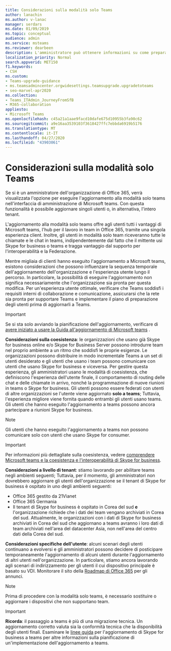 ```yaml
---
title: Considerazioni sulla modalità solo Teams
author: lanachin
ms.author: v-lanac
manager: serdars
ms.date: 01/09/2019
ms.topic: conceptual
audience: admin
ms.service: msteams
ms.reviewer: dearbeen
description: L'amministratore può ottenere informazioni su come prepararsi per un aggiornamento alla modalità solo Microsoft teams nell'interfaccia di amministrazione di Microsoft teams.
localization_priority: Normal
search.appverid: MET150
f1.keywords:
- CSH
ms.custom:
- Teams-upgrade-guidance
- ms.teamsadmincenter.orgwidesettings.teamsupgrade.upgradetoteams
- seo-marvel-apr2020
ms.collection:
- Teams_ITAdmin_JourneyFromSfB
- M365-collaboration
appliesto:
- Microsoft Teams
ms.openlocfilehash: c45a21a1aae9facd10dafe675d10955b3fa90c62
ms.sourcegitcommit: a9e16aa3539103f3618427ffc7ebbda6919b5176
ms.translationtype: MT
ms.contentlocale: it-IT
ms.lasthandoff: 04/27/2020
ms.locfileid: "43903061"
---
```

# <a name="teams-only-mode-considerations"></a>Considerazioni sulla modalità solo Teams

Se si è un amministratore dell'organizzazione di Office 365, verrà visualizzata l'opzione per eseguire l'aggiornamento alla modalità solo teams nell'interfaccia di amministrazione di Microsoft teams. Con questa funzionalità è possibile aggiornare singoli utenti o, in alternativa, l'intero tenant.  

L'aggiornamento alla modalità solo teams offre agli utenti tutti i vantaggi di Microsoft teams, l'hub per il lavoro in team in Office 365, tramite una singola esperienza client. Inoltre, gli utenti in modalità solo team riceveranno tutte le chiamate e le chat in teams, indipendentemente dal fatto che il mittente usi Skype for business o teams e tragga vantaggio dal supporto per l'interoperabilità e la Federazione.

Mentre migliaia di clienti hanno eseguito l'aggiornamento a Microsoft teams, esistono considerazioni che possono influenzare la sequenza temporale dell'aggiornamento dell'organizzazione e l'esperienza utente lungo il percorso. In particolare, la possibilità di eseguire l'aggiornamento non significa necessariamente che l'organizzazione sia pronta per questa modifica. Per un'esperienza utente ottimale, verificare che Teams soddisfi i requisiti interni di collaborazione e comunicazione, assicurarsi che la rete sia pronta per supportare Teams e implementare il piano di preparazione degli utenti prima di aggiornarli a Teams. 

> [!IMPORTANT]
> Se si sta solo avviando la pianificazione dell'aggiornamento, verificare di [avere iniziato a usare la Guida all'aggiornamento di Microsoft teams](upgrade-start-here.md) . 

**Considerazioni sulla coesistenza**: le organizzazioni che usano già Skype for business online e/o Skype for Business Server possono introdurre team nel proprio ambiente a un ritmo che soddisfi le proprie esigenze. Le organizzazioni possono distribuire in modo incrementale Teams a un set di utenti desiderato e gli utenti che usano i team possono comunicare con utenti che usano Skype for business e viceversa. Per gestire questa esperienza, gli amministratori usano le modalità di coesistenza, che definiscono l'esperienza dell'utente finale, il comportamento di routing delle chat e delle chiamate in arrivo, nonché la programmazione di nuove riunioni in teams o Skype for business. Gli utenti possono essere federati con utenti di altre organizzazioni se l'utente viene aggiornato **solo a teams**; Tuttavia, l'esperienza migliore viene fornita quando entrambi gli utenti usano teams. Gli utenti che hanno eseguito l'aggiornamento a teams possono ancora partecipare a riunioni Skype for business. 

> [!NOTE]
> Gli utenti che hanno eseguito l'aggiornamento a teams non possono comunicare solo con utenti che usano Skype for consumer.

> [!IMPORTANT]
> Per informazioni più dettagliate sulla coesistenza, vedere [comprendere Microsoft teams e la coesistenza e l'interoperabilità di Skype for business](teams-and-skypeforbusiness-coexistence-and-interoperability.md). 

**Considerazioni a livello di tenant**: stiamo lavorando per abilitare teams negli ambienti seguenti; Tuttavia, per il momento, gli amministratori non dovrebbero aggiornare gli utenti dell'organizzazione se il tenant di Skype for business è ospitato in uno degli ambienti seguenti:

 - Office 365 gestito da 21Vianet
 - Office 365 Germania
 - Il tenant di Skype for business è ospitato in Corea del sud **e** l'organizzazione richiede che i dati dei team vengano archiviati in Corea del sud. Attualmente, le organizzazioni con i dati di Skype for business archiviati in Corea del sud che aggiornano a teams avranno i loro dati di team archiviati nell'area del datacenter Asia, non nell'area del centro dati della Corea del sud.

**Considerazioni specifiche dell'utente**: alcuni scenari degli utenti continuano a evolversi e gli amministratori possono decidere di posticipare temporaneamente l'aggiornamento di alcuni utenti durante l'aggiornamento di altri utenti nell'organizzazione. In particolare, stiamo ancora lavorando agli scenari di indirizzamento per gli utenti il cui dispositivo principale è basato su VDI. Monitorare il sito della [Roadmap di Office 365](https://www.microsoft.com/microsoft-365/roadmap) per gli annunci.

> [!NOTE]
> Prima di procedere con la modalità solo teams, è necessario sostituire o aggiornare i dispositivi che non supportano team. 

> [!IMPORTANT]
> **Ricorda**: il passaggio a teams è più di una migrazione tecnica. Un aggiornamento corretto valuta sia la conformità tecnica che la disponibilità degli utenti finali. Esaminare le [linee guida](upgrade-framework.md) per l'aggiornamento di Skype for business a teams per altre informazioni sulla pianificazione di un'implementazione dell'aggiornamento a teams.  
